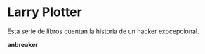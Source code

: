 # Larry Plotter

Esta serie de libros cuentan la historia de un hacker expcepcional.

**anbreaker**
